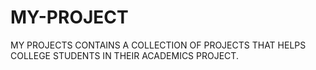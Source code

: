 # MY-PROJECT
MY PROJECTS CONTAINS A COLLECTION  OF PROJECTS THAT HELPS COLLEGE STUDENTS IN THEIR ACADEMICS PROJECT.
